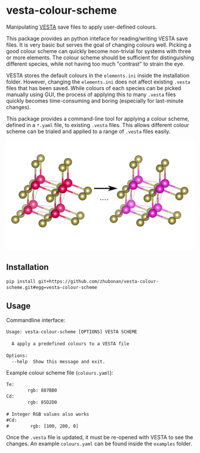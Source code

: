 # vesta-colour-scheme

Manipulating [VESTA](https://jp-minerals.org/vesta/en/) save files to apply user-defined colours.

This package provides an python inteface for reading/writing VESTA save files. It is very basic but serves the goal of changing colours well.
Picking a good colour scheme can quickly become non-trivial for systems with three or more elements.
The colour scheme should be sufficient for distinguishing different species, while not having too much "contrast" to strain the eye.

VESTA stores the default colours in the `elements.ini` inside the installation folder.
However, changing the `elements.ini` does not affect existing `.vesta` files that has been saved.
While colours of each species can be picked manually using GUI, the process of applying this to many `.vesta` files quickly becomes time-consuming and boring (especially for last-minute changes).

This package provides a command-line tool for applying a colour scheme, defined in a `*.yaml` file, to existing `.vesta` files.
This allows different colour scheme can be trialed and applied to a range of `.vesta` files easily.

![Example](examples/example.png)

## Installation

```
pip install git+https://github.com/zhubonan/vesta-colour-scheme.git#egg=vesta-colour-scheme
```


## Usage

Commandline interface:

```
Usage: vesta-colour-scheme [OPTIONS] VESTA SCHEME

  A apply a predefined colours to a VESTA file

Options:
  --help  Show this message and exit.
```


Example colour scheme file (`colours.yaml`):

```
Te:
        rgb: 887BB0
Cd:
        rgb: 85D2D0

# Integer RGB values also works
#Cd:
#        rgb: [100, 200, 0]
```

Once the `.vesta` file is updated, it must be re-opened with VESTA to see the changes.
An example `colours.yaml` can be found inside the `examples` folder.